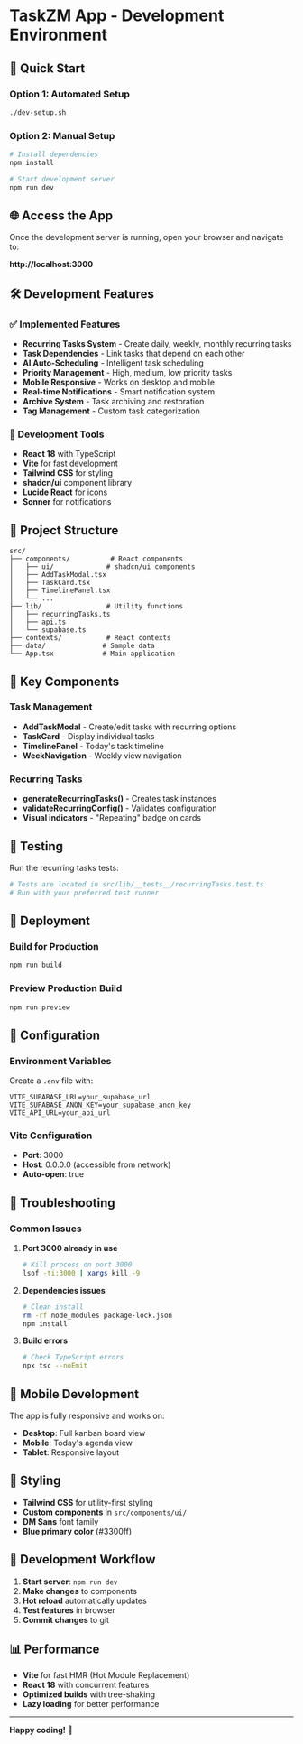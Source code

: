 # TaskZM App - Development Environment

## 🚀 Quick Start

### Option 1: Automated Setup
```bash
./dev-setup.sh
```

### Option 2: Manual Setup
```bash
# Install dependencies
npm install

# Start development server
npm run dev
```

## 🌐 Access the App

Once the development server is running, open your browser and navigate to:

**http://localhost:3000**

## 🛠️ Development Features

### ✅ Implemented Features
- **Recurring Tasks System** - Create daily, weekly, monthly recurring tasks
- **Task Dependencies** - Link tasks that depend on each other
- **AI Auto-Scheduling** - Intelligent task scheduling
- **Priority Management** - High, medium, low priority tasks
- **Mobile Responsive** - Works on desktop and mobile
- **Real-time Notifications** - Smart notification system
- **Archive System** - Task archiving and restoration
- **Tag Management** - Custom task categorization

### 🔧 Development Tools
- **React 18** with TypeScript
- **Vite** for fast development
- **Tailwind CSS** for styling
- **shadcn/ui** component library
- **Lucide React** for icons
- **Sonner** for notifications

## 📁 Project Structure

```
src/
├── components/          # React components
│   ├── ui/             # shadcn/ui components
│   ├── AddTaskModal.tsx
│   ├── TaskCard.tsx
│   ├── TimelinePanel.tsx
│   └── ...
├── lib/                # Utility functions
│   ├── recurringTasks.ts
│   ├── api.ts
│   └── supabase.ts
├── contexts/           # React contexts
├── data/              # Sample data
└── App.tsx            # Main application
```

## 🎯 Key Components

### Task Management
- **AddTaskModal** - Create/edit tasks with recurring options
- **TaskCard** - Display individual tasks
- **TimelinePanel** - Today's task timeline
- **WeekNavigation** - Weekly view navigation

### Recurring Tasks
- **generateRecurringTasks()** - Creates task instances
- **validateRecurringConfig()** - Validates configuration
- **Visual indicators** - "Repeating" badge on cards

## 🧪 Testing

Run the recurring tasks tests:
```bash
# Tests are located in src/lib/__tests__/recurringTasks.test.ts
# Run with your preferred test runner
```

## 🚀 Deployment

### Build for Production
```bash
npm run build
```

### Preview Production Build
```bash
npm run preview
```

## 🔧 Configuration

### Environment Variables
Create a `.env` file with:
```
VITE_SUPABASE_URL=your_supabase_url
VITE_SUPABASE_ANON_KEY=your_supabase_anon_key
VITE_API_URL=your_api_url
```

### Vite Configuration
- **Port**: 3000
- **Host**: 0.0.0.0 (accessible from network)
- **Auto-open**: true

## 🐛 Troubleshooting

### Common Issues

1. **Port 3000 already in use**
   ```bash
   # Kill process on port 3000
   lsof -ti:3000 | xargs kill -9
   ```

2. **Dependencies issues**
   ```bash
   # Clean install
   rm -rf node_modules package-lock.json
   npm install
   ```

3. **Build errors**
   ```bash
   # Check TypeScript errors
   npx tsc --noEmit
   ```

## 📱 Mobile Development

The app is fully responsive and works on:
- **Desktop**: Full kanban board view
- **Mobile**: Today's agenda view
- **Tablet**: Responsive layout

## 🎨 Styling

- **Tailwind CSS** for utility-first styling
- **Custom components** in `src/components/ui/`
- **DM Sans** font family
- **Blue primary color** (#3300ff)

## 🔄 Development Workflow

1. **Start server**: `npm run dev`
2. **Make changes** to components
3. **Hot reload** automatically updates
4. **Test features** in browser
5. **Commit changes** to git

## 📊 Performance

- **Vite** for fast HMR (Hot Module Replacement)
- **React 18** with concurrent features
- **Optimized builds** with tree-shaking
- **Lazy loading** for better performance

---

**Happy coding! 🎉**
